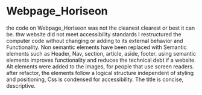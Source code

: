 # Webpage_Horiseon
the code on Webpage_Horiseon was not the cleanest clearest or best it can be. thw website did not meet accessibility standards
I restructured the computer code without changing or adding to its external behavior and Functionality. 
Non semantic elements have been replaced with Semantic elements such as
Header, Nav, section, article, aside, footer. using semantic elements improves functionality and reduces the technical debt if a website.
Alt elements were added to the images, for people that use screen readers. 
after refactor, the elements follow a logical structure independent of styling and positioning,
Css is condensed for accessibility. 
The title is concise, descriptive. 



